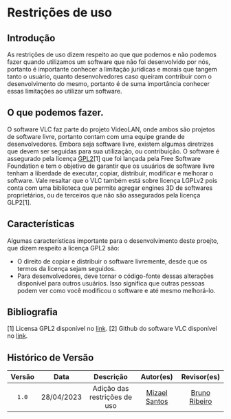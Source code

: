 # Restrições de uso
## Introdução
As restrições de uso dizem respeito ao que que podemos e não podemos fazer quando utilizamos um software que não foi desenvolvido por nós, portanto é importante conhecer a limitação jurídicas e morais que tangem tanto o usuário, quanto desenvolvedores caso queiram contribuir com o desenvolvimento do mesmo, portanto é de suma importância conhecer essas limitações ao utilizar um software.

## O que podemos fazer.
O software VLC faz parte do projeto VideoLAN, onde ambos são projetos de software livre, portanto contam com uma equipe grande de desenvolvedores. Embora seja software livre, existem algumas diretrizes que devem ser seguidas para sua utilização, ou contribuição.
O software é assegurado pela licença [GPL2](https://choosealicense.com/licenses/gpl-2.0/)[1] que foi lançada pela Free Software Foundation e tem o objetivo de garantir que os usuários de software livre tenham a liberdade de executar, copiar, distribuir, modificar e melhorar o software.
 Vale resaltar que o VLC também está sobre licença LGPLv2 pois conta com uma biblioteca que permite agregar engines 3D de softwares proprietários, ou de terceiros que não são assegurados pela licença GLP2[1].


## Características 
Algumas características importante para o desenvolvimento deste proejto, que dizem respeito a licença GPL2 são:
- O direito de copiar e distribuir o software livremente, desde que os termos da licença sejam seguidos.
- Para desenvolvedores, deve tornar o código-fonte dessas alterações disponível para outros usuários. Isso significa que outras pessoas podem ver como você modificou o software e até mesmo melhorá-lo.

## Bibliografia
[1] Licensa GPL2 disponível no [link](https://choosealicense.com/licenses/gpl-2.0/).
[2] Github do software VLC disponível no [link](https://github.com/videolan/vlc).

## Histórico de Versão

| Versão | Data    | Descrição                 | Autor(es)     |  Revisor(es)  |
| :-: | :-: | :-: | :-: | :-: |
| `1.0` | 28/04/2023 | Adição das restrições de uso | [Mizael Santos](https://github.com/frmiza) | [Bruno Ribeiro](https://github.com/BrunoRiibeiro) |
